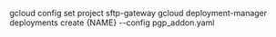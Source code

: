 

gcloud config set project sftp-gateway
gcloud deployment-manager deployments create {NAME} --config pgp_addon.yaml
